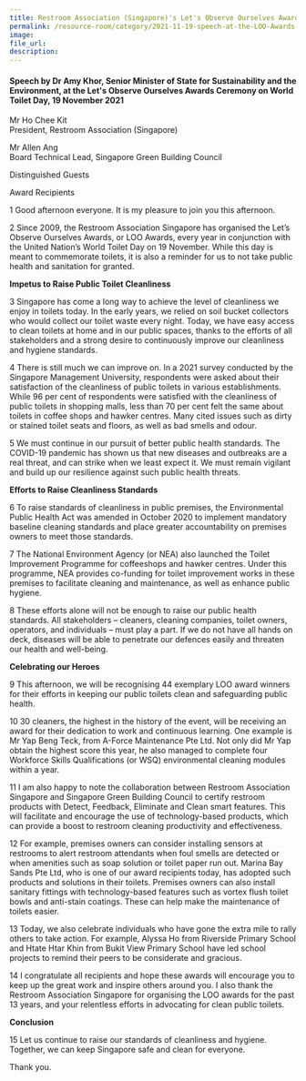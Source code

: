 ```yaml
---  
title: Restroom Association (Singapore)'s Let's Observe Ourselves Awards Ceremony - Dr Amy Khor  
permalink: /resource-room/category/2021-11-19-speech-at-the-LOO-Awards-ceremony/  
image:  
file_url:  
description:  
---  
```

 
#### Speech by Dr Amy Khor, Senior Minister of State for Sustainability and the Environment, at the Let's Observe Ourselves Awards Ceremony on World Toilet Day, 19 November 2021

Mr Ho Chee Kit  
President, Restroom Association (Singapore)  

Mr Allen Ang  
Board Technical Lead, Singapore Green Building Council  

Distinguished Guests  

Award Recipients  

1 Good afternoon everyone. It is my pleasure to join you this afternoon.  

2 Since 2009, the Restroom Association Singapore has organised the Let’s Observe Ourselves Awards, or LOO Awards, every year in conjunction with the United Nation’s World Toilet Day on 19 November. While this day is meant to commemorate toilets, it is also a reminder for us to not take public health and sanitation for granted.  

**Impetus to Raise Public Toilet Cleanliness**  

3 Singapore has come a long way to achieve the level of cleanliness we enjoy in toilets today. In the early years, we relied on soil bucket collectors who would collect our toilet waste every night. Today, we have easy access to clean toilets at home and in our public spaces, thanks to the efforts of all stakeholders and a strong desire to continuously improve our cleanliness and hygiene standards.   

4 There is still much we can improve on. In a 2021 survey conducted by the Singapore Management University, respondents were asked about their satisfaction of the cleanliness of public toilets in various establishments. While 96 per cent of respondents were satisfied with the cleanliness of public toilets in shopping malls, less than 70 per cent felt the same about toilets in coffee shops and hawker centres. Many cited issues such as dirty or stained toilet seats and floors, as well as bad smells and odour.  

5 We must continue in our pursuit of better public health standards. The COVID-19 pandemic has shown us that new diseases and outbreaks are a real threat, and can strike when we least expect it. We must remain vigilant and build up our resilience against such public health threats.  

**Efforts to Raise Cleanliness Standards**  

6 To raise standards of cleanliness in public premises, the Environmental Public Health Act was amended in October 2020 to implement mandatory baseline cleaning standards and place greater accountability on premises owners to meet those standards.  

7 The National Environment Agency (or NEA) also launched the Toilet Improvement Programme for coffeeshops and hawker centres. Under this programme, NEA provides co-funding for toilet improvement works in these premises to facilitate cleaning and maintenance, as well as enhance public hygiene.  

8 These efforts alone will not be enough to raise our public health standards. All stakeholders – cleaners, cleaning companies, toilet owners, operators, and individuals – must play a part. If we do not have all hands on deck, diseases will be able to penetrate our defences easily and threaten our health and well-being.  

**Celebrating our Heroes**   

9 This afternoon, we will be recognising 44 exemplary LOO award winners for their efforts in keeping our public toilets clean and safeguarding public health.  

10 30 cleaners, the highest in the history of the event, will be receiving an award for their dedication to work and continuous learning. One example is Mr Yap Beng Teck, from A-Force Maintenance Pte Ltd. Not only did Mr Yap obtain the highest score this year, he also managed to complete four Workforce Skills Qualifications (or WSQ) environmental cleaning modules within a year.  

11 I am also happy to note the collaboration between Restroom Association Singapore and Singapore Green Building Council to certify restroom products with Detect, Feedback, Eliminate and Clean smart features. This will facilitate and encourage the use of technology-based products, which can provide a boost to restroom cleaning productivity and effectiveness.  

12 For example, premises owners can consider installing sensors at restrooms to alert restroom attendants when foul smells are detected or when amenities such as soap solution or toilet paper run out. Marina Bay Sands Pte Ltd, who is one of our award recipients today, has adopted such products and solutions in their toilets. Premises owners can also install sanitary fittings with technology-based features such as vortex flush toilet bowls and anti-stain coatings. These can help make the maintenance of toilets easier.  

13 Today, we also celebrate individuals who have gone the extra mile to rally others to take action. For example, Alyssa Ho from Riverside Primary School and Htate Htar Khin from Bukit View Primary School have led school projects to remind their peers to be considerate and gracious.  

14 I congratulate all recipients and hope these awards will encourage you to keep up the great work and inspire others around you. I also thank the Restroom Association Singapore for organising the LOO awards for the past 13 years, and your relentless efforts in advocating for clean public toilets.  

**Conclusion**

15 Let us continue to raise our standards of cleanliness and hygiene. Together, we can keep Singapore safe and clean for everyone.  

Thank you.  
